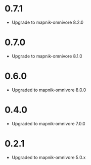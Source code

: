 
# 0.7.1

- Upgrade to mapnik-omnivore 8.2.0

# 0.7.0

- Upgrade to mapnik-omnivore 8.1.0

# 0.6.0

- Upgraded to mapnik-omnivore 8.0.0

# 0.4.0

- Upgraded to mapnik-omnivore 7.0.0

# 0.2.1

- Upgraded to mapnik-omnivore 5.0.x
